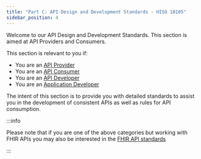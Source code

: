 ```yaml
---
title: "Part C: API Design and Development Standards - HISO 10105"
sidebar_position: 4
---
```


Welcome to our API Design and Development Standards. This section is aimed at API Providers and Consumers.

This section is relevant to you if:

- You are an [API Provider](/api-concepts/ComponentDefinitions#api-provider)
- You are an [API Consumer](/api-concepts/ComponentDefinitions#api-consumer)
- You are an [API Developer](/api-concepts/ComponentDefinitions#api-developers)
- You are an [Application Developer](/api-concepts/ComponentDefinitions#application-developers)

The intent of this section is to provide you with detailed standards to assist you in the development of consistent APIs as well as rules for API consumption.

:::info

Please note that if you are one of the above categories but working with FHIR APIs you may also be interested in the [FHIR API standards](/fhir-api-standard)

:::
